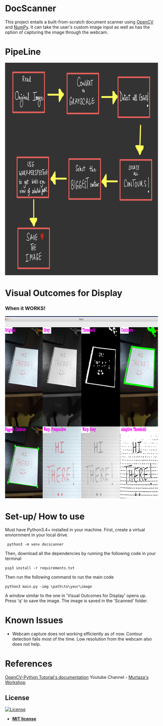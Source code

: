 # DocScanner
This project entails a built-from-scratch document scanner using [OpenCV](https://opencv-python-tutroals.readthedocs.io/en/latest/) and [NumPy](https://numpy.org). It can take the user's custom image input as well as has the option of capturing the image through the webcam.

# PipeLine
<img src = "extras/Pipeline.png" height = 700 width = 900>

# Visual Outcomes for Display
### When it WORKS!
<img src = "extras/working.png" height = 600 width = 700>

# Set-up/ How to use
Must have Python3.4+ installed in your machine.
First, create a virtual enviornment in your local drive.
```
 python3 -m venv docscanner
```
Then, download all the dependencies by running the following code in your terminal
```
pip3 install -r requirements.txt

```
Then run the following command to run the main code
```
python3 main.py -img \path\to\your\image
```
A window similar to the one in 'Visual Outcomes for Display' opens up. Press 'q' to save the image. The image is saved in the 'Scanned' folder.
# Known Issues
- Webcam capture does not working efficiently as of now. Contour detection fails most of the time. Low resolution from the webcam also does not help.

# References
[OpenCV-Python Tutorial's documentation](https://opencv-python-tutroals.readthedocs.io/en/latest/)
Youtube Channel - [Murtaza's Workshop](https://www.youtube.com/watch?v=ON_JubFRw8M&t=512s)


## License

[![License](http://img.shields.io/:license-mit-blue.svg?style=flat-square)](http://badges.mit-license.org)

- **[MIT license](http://opensource.org/licenses/mit-license.php)**
